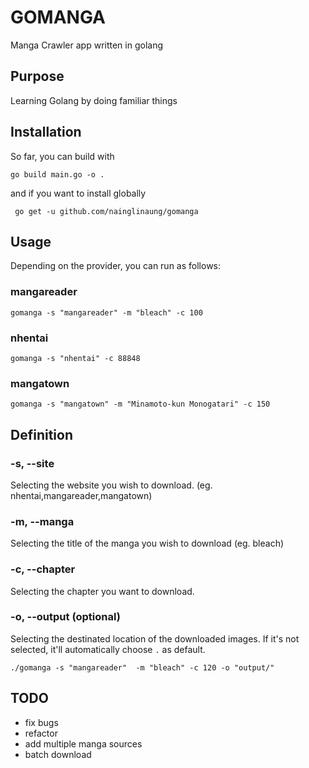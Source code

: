 # GOMANGA #


Manga Crawler app written in golang


## Purpose ##

Learning Golang by doing familiar things 


## Installation ##

So far, you can build with  

``` go build main.go -o . ```

and if you want to install globally 

``` go get -u github.com/nainglinaung/gomanga```


## Usage ##

Depending on the provider, you can run as follows:

### mangareader ###

```gomanga -s "mangareader" -m "bleach" -c 100```

### nhentai ###

```gomanga -s "nhentai" -c 88848 ```

### mangatown ###

```gomanga -s "mangatown" -m "Minamoto-kun Monogatari" -c 150```

## Definition ##



### -s, --site ###

Selecting the website you wish to download. (eg. nhentai,mangareader,mangatown)

### -m, --manga ##

Selecting the title of the manga you wish to download (eg. bleach)

### -c, --chapter ###

Selecting the chapter you want to download.

### -o, --output (optional) ###

Selecting the destinated location of the downloaded images. If it's not selected, it'll automatically choose `.` as default.

``` ./gomanga -s "mangareader"  -m "bleach" -c 120 -o "output/" ```



## TODO ##

- fix bugs
- refactor
- add multiple manga sources 
- batch download 

